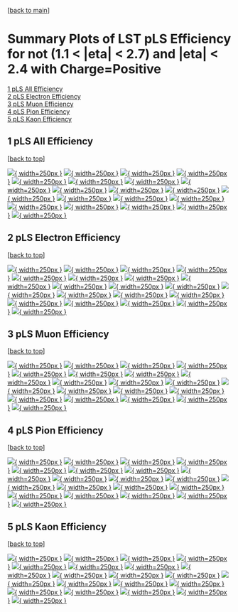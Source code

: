 [[back to main](./)]

# <a name="top"></a> Summary Plots of LST pLS Efficiency for not (1.1 < |eta| < 2.7) and |eta| < 2.4 with Charge=Positive

[1 pLS All Efficiency](#1)<br/>[2 pLS Electron Efficiency](#2)<br/>[3 pLS Muon Efficiency](#3)<br/>[4 pLS Pion Efficiency](#4)<br/>[5 pLS Kaon Efficiency](#5)<br/>



## <a name="1"></a> 1 pLS All Efficiency

 [[back to top](#top)]

[![](../mtv/var/pLS_vtr_0_1_eff_pt.png){ width=250px }](pLS_vtr_0_1_eff_pt.html)
[![](../mtv/var/pLS_vtr_0_1_eff_ptzoom.png){ width=250px }](pLS_vtr_0_1_eff_ptzoom.html)
[![](../mtv/var/pLS_vtr_0_1_eff_ptlow.png){ width=250px }](pLS_vtr_0_1_eff_ptlow.html)
[![](../mtv/var/pLS_vtr_0_1_eff_ptlowzoom.png){ width=250px }](pLS_vtr_0_1_eff_ptlowzoom.html)
[![](../mtv/var/pLS_vtr_0_1_eff_ptmtv.png){ width=250px }](pLS_vtr_0_1_eff_ptmtv.html)
[![](../mtv/var/pLS_vtr_0_1_eff_ptmtvzoom.png){ width=250px }](pLS_vtr_0_1_eff_ptmtvzoom.html)
[![](../mtv/var/pLS_vtr_0_1_eff_eta.png){ width=250px }](pLS_vtr_0_1_eff_eta.html)
[![](../mtv/var/pLS_vtr_0_1_eff_etazoom.png){ width=250px }](pLS_vtr_0_1_eff_etazoom.html)
[![](../mtv/var/pLS_vtr_0_1_eff_etacoarse.png){ width=250px }](pLS_vtr_0_1_eff_etacoarse.html)
[![](../mtv/var/pLS_vtr_0_1_eff_etacoarsezoom.png){ width=250px }](pLS_vtr_0_1_eff_etacoarsezoom.html)
[![](../mtv/var/pLS_vtr_0_1_eff_phi.png){ width=250px }](pLS_vtr_0_1_eff_phi.html)
[![](../mtv/var/pLS_vtr_0_1_eff_phizoom.png){ width=250px }](pLS_vtr_0_1_eff_phizoom.html)
[![](../mtv/var/pLS_vtr_0_1_eff_phicoarse.png){ width=250px }](pLS_vtr_0_1_eff_phicoarse.html)
[![](../mtv/var/pLS_vtr_0_1_eff_phicoarsezoom.png){ width=250px }](pLS_vtr_0_1_eff_phicoarsezoom.html)
[![](../mtv/var/pLS_vtr_0_1_eff_dxy.png){ width=250px }](pLS_vtr_0_1_eff_dxy.html)
[![](../mtv/var/pLS_vtr_0_1_eff_dxycoarse.png){ width=250px }](pLS_vtr_0_1_eff_dxycoarse.html)
[![](../mtv/var/pLS_vtr_0_1_eff_dxycoarsezoom.png){ width=250px }](pLS_vtr_0_1_eff_dxycoarsezoom.html)
[![](../mtv/var/pLS_vtr_0_1_eff_dz.png){ width=250px }](pLS_vtr_0_1_eff_dz.html)
[![](../mtv/var/pLS_vtr_0_1_eff_dzcoarse.png){ width=250px }](pLS_vtr_0_1_eff_dzcoarse.html)
[![](../mtv/var/pLS_vtr_0_1_eff_dzcoarsezoom.png){ width=250px }](pLS_vtr_0_1_eff_dzcoarsezoom.html)


## <a name="2"></a> 2 pLS Electron Efficiency

 [[back to top](#top)]

[![](../mtv/var/pLS_vtr_11_1_eff_pt.png){ width=250px }](pLS_vtr_11_1_eff_pt.html)
[![](../mtv/var/pLS_vtr_11_1_eff_ptzoom.png){ width=250px }](pLS_vtr_11_1_eff_ptzoom.html)
[![](../mtv/var/pLS_vtr_11_1_eff_ptlow.png){ width=250px }](pLS_vtr_11_1_eff_ptlow.html)
[![](../mtv/var/pLS_vtr_11_1_eff_ptlowzoom.png){ width=250px }](pLS_vtr_11_1_eff_ptlowzoom.html)
[![](../mtv/var/pLS_vtr_11_1_eff_ptmtv.png){ width=250px }](pLS_vtr_11_1_eff_ptmtv.html)
[![](../mtv/var/pLS_vtr_11_1_eff_ptmtvzoom.png){ width=250px }](pLS_vtr_11_1_eff_ptmtvzoom.html)
[![](../mtv/var/pLS_vtr_11_1_eff_eta.png){ width=250px }](pLS_vtr_11_1_eff_eta.html)
[![](../mtv/var/pLS_vtr_11_1_eff_etazoom.png){ width=250px }](pLS_vtr_11_1_eff_etazoom.html)
[![](../mtv/var/pLS_vtr_11_1_eff_etacoarse.png){ width=250px }](pLS_vtr_11_1_eff_etacoarse.html)
[![](../mtv/var/pLS_vtr_11_1_eff_etacoarsezoom.png){ width=250px }](pLS_vtr_11_1_eff_etacoarsezoom.html)
[![](../mtv/var/pLS_vtr_11_1_eff_phi.png){ width=250px }](pLS_vtr_11_1_eff_phi.html)
[![](../mtv/var/pLS_vtr_11_1_eff_phizoom.png){ width=250px }](pLS_vtr_11_1_eff_phizoom.html)
[![](../mtv/var/pLS_vtr_11_1_eff_phicoarse.png){ width=250px }](pLS_vtr_11_1_eff_phicoarse.html)
[![](../mtv/var/pLS_vtr_11_1_eff_phicoarsezoom.png){ width=250px }](pLS_vtr_11_1_eff_phicoarsezoom.html)
[![](../mtv/var/pLS_vtr_11_1_eff_dxy.png){ width=250px }](pLS_vtr_11_1_eff_dxy.html)
[![](../mtv/var/pLS_vtr_11_1_eff_dxycoarse.png){ width=250px }](pLS_vtr_11_1_eff_dxycoarse.html)
[![](../mtv/var/pLS_vtr_11_1_eff_dxycoarsezoom.png){ width=250px }](pLS_vtr_11_1_eff_dxycoarsezoom.html)
[![](../mtv/var/pLS_vtr_11_1_eff_dz.png){ width=250px }](pLS_vtr_11_1_eff_dz.html)
[![](../mtv/var/pLS_vtr_11_1_eff_dzcoarse.png){ width=250px }](pLS_vtr_11_1_eff_dzcoarse.html)
[![](../mtv/var/pLS_vtr_11_1_eff_dzcoarsezoom.png){ width=250px }](pLS_vtr_11_1_eff_dzcoarsezoom.html)


## <a name="3"></a> 3 pLS Muon Efficiency

 [[back to top](#top)]

[![](../mtv/var/pLS_vtr_13_1_eff_pt.png){ width=250px }](pLS_vtr_13_1_eff_pt.html)
[![](../mtv/var/pLS_vtr_13_1_eff_ptzoom.png){ width=250px }](pLS_vtr_13_1_eff_ptzoom.html)
[![](../mtv/var/pLS_vtr_13_1_eff_ptlow.png){ width=250px }](pLS_vtr_13_1_eff_ptlow.html)
[![](../mtv/var/pLS_vtr_13_1_eff_ptlowzoom.png){ width=250px }](pLS_vtr_13_1_eff_ptlowzoom.html)
[![](../mtv/var/pLS_vtr_13_1_eff_ptmtv.png){ width=250px }](pLS_vtr_13_1_eff_ptmtv.html)
[![](../mtv/var/pLS_vtr_13_1_eff_ptmtvzoom.png){ width=250px }](pLS_vtr_13_1_eff_ptmtvzoom.html)
[![](../mtv/var/pLS_vtr_13_1_eff_eta.png){ width=250px }](pLS_vtr_13_1_eff_eta.html)
[![](../mtv/var/pLS_vtr_13_1_eff_etazoom.png){ width=250px }](pLS_vtr_13_1_eff_etazoom.html)
[![](../mtv/var/pLS_vtr_13_1_eff_etacoarse.png){ width=250px }](pLS_vtr_13_1_eff_etacoarse.html)
[![](../mtv/var/pLS_vtr_13_1_eff_etacoarsezoom.png){ width=250px }](pLS_vtr_13_1_eff_etacoarsezoom.html)
[![](../mtv/var/pLS_vtr_13_1_eff_phi.png){ width=250px }](pLS_vtr_13_1_eff_phi.html)
[![](../mtv/var/pLS_vtr_13_1_eff_phizoom.png){ width=250px }](pLS_vtr_13_1_eff_phizoom.html)
[![](../mtv/var/pLS_vtr_13_1_eff_phicoarse.png){ width=250px }](pLS_vtr_13_1_eff_phicoarse.html)
[![](../mtv/var/pLS_vtr_13_1_eff_phicoarsezoom.png){ width=250px }](pLS_vtr_13_1_eff_phicoarsezoom.html)
[![](../mtv/var/pLS_vtr_13_1_eff_dxy.png){ width=250px }](pLS_vtr_13_1_eff_dxy.html)
[![](../mtv/var/pLS_vtr_13_1_eff_dxycoarse.png){ width=250px }](pLS_vtr_13_1_eff_dxycoarse.html)
[![](../mtv/var/pLS_vtr_13_1_eff_dxycoarsezoom.png){ width=250px }](pLS_vtr_13_1_eff_dxycoarsezoom.html)
[![](../mtv/var/pLS_vtr_13_1_eff_dz.png){ width=250px }](pLS_vtr_13_1_eff_dz.html)
[![](../mtv/var/pLS_vtr_13_1_eff_dzcoarse.png){ width=250px }](pLS_vtr_13_1_eff_dzcoarse.html)
[![](../mtv/var/pLS_vtr_13_1_eff_dzcoarsezoom.png){ width=250px }](pLS_vtr_13_1_eff_dzcoarsezoom.html)


## <a name="4"></a> 4 pLS Pion Efficiency

 [[back to top](#top)]

[![](../mtv/var/pLS_vtr_211_1_eff_pt.png){ width=250px }](pLS_vtr_211_1_eff_pt.html)
[![](../mtv/var/pLS_vtr_211_1_eff_ptzoom.png){ width=250px }](pLS_vtr_211_1_eff_ptzoom.html)
[![](../mtv/var/pLS_vtr_211_1_eff_ptlow.png){ width=250px }](pLS_vtr_211_1_eff_ptlow.html)
[![](../mtv/var/pLS_vtr_211_1_eff_ptlowzoom.png){ width=250px }](pLS_vtr_211_1_eff_ptlowzoom.html)
[![](../mtv/var/pLS_vtr_211_1_eff_ptmtv.png){ width=250px }](pLS_vtr_211_1_eff_ptmtv.html)
[![](../mtv/var/pLS_vtr_211_1_eff_ptmtvzoom.png){ width=250px }](pLS_vtr_211_1_eff_ptmtvzoom.html)
[![](../mtv/var/pLS_vtr_211_1_eff_eta.png){ width=250px }](pLS_vtr_211_1_eff_eta.html)
[![](../mtv/var/pLS_vtr_211_1_eff_etazoom.png){ width=250px }](pLS_vtr_211_1_eff_etazoom.html)
[![](../mtv/var/pLS_vtr_211_1_eff_etacoarse.png){ width=250px }](pLS_vtr_211_1_eff_etacoarse.html)
[![](../mtv/var/pLS_vtr_211_1_eff_etacoarsezoom.png){ width=250px }](pLS_vtr_211_1_eff_etacoarsezoom.html)
[![](../mtv/var/pLS_vtr_211_1_eff_phi.png){ width=250px }](pLS_vtr_211_1_eff_phi.html)
[![](../mtv/var/pLS_vtr_211_1_eff_phizoom.png){ width=250px }](pLS_vtr_211_1_eff_phizoom.html)
[![](../mtv/var/pLS_vtr_211_1_eff_phicoarse.png){ width=250px }](pLS_vtr_211_1_eff_phicoarse.html)
[![](../mtv/var/pLS_vtr_211_1_eff_phicoarsezoom.png){ width=250px }](pLS_vtr_211_1_eff_phicoarsezoom.html)
[![](../mtv/var/pLS_vtr_211_1_eff_dxy.png){ width=250px }](pLS_vtr_211_1_eff_dxy.html)
[![](../mtv/var/pLS_vtr_211_1_eff_dxycoarse.png){ width=250px }](pLS_vtr_211_1_eff_dxycoarse.html)
[![](../mtv/var/pLS_vtr_211_1_eff_dxycoarsezoom.png){ width=250px }](pLS_vtr_211_1_eff_dxycoarsezoom.html)
[![](../mtv/var/pLS_vtr_211_1_eff_dz.png){ width=250px }](pLS_vtr_211_1_eff_dz.html)
[![](../mtv/var/pLS_vtr_211_1_eff_dzcoarse.png){ width=250px }](pLS_vtr_211_1_eff_dzcoarse.html)
[![](../mtv/var/pLS_vtr_211_1_eff_dzcoarsezoom.png){ width=250px }](pLS_vtr_211_1_eff_dzcoarsezoom.html)


## <a name="5"></a> 5 pLS Kaon Efficiency

 [[back to top](#top)]

[![](../mtv/var/pLS_vtr_321_1_eff_pt.png){ width=250px }](pLS_vtr_321_1_eff_pt.html)
[![](../mtv/var/pLS_vtr_321_1_eff_ptzoom.png){ width=250px }](pLS_vtr_321_1_eff_ptzoom.html)
[![](../mtv/var/pLS_vtr_321_1_eff_ptlow.png){ width=250px }](pLS_vtr_321_1_eff_ptlow.html)
[![](../mtv/var/pLS_vtr_321_1_eff_ptlowzoom.png){ width=250px }](pLS_vtr_321_1_eff_ptlowzoom.html)
[![](../mtv/var/pLS_vtr_321_1_eff_ptmtv.png){ width=250px }](pLS_vtr_321_1_eff_ptmtv.html)
[![](../mtv/var/pLS_vtr_321_1_eff_ptmtvzoom.png){ width=250px }](pLS_vtr_321_1_eff_ptmtvzoom.html)
[![](../mtv/var/pLS_vtr_321_1_eff_eta.png){ width=250px }](pLS_vtr_321_1_eff_eta.html)
[![](../mtv/var/pLS_vtr_321_1_eff_etazoom.png){ width=250px }](pLS_vtr_321_1_eff_etazoom.html)
[![](../mtv/var/pLS_vtr_321_1_eff_etacoarse.png){ width=250px }](pLS_vtr_321_1_eff_etacoarse.html)
[![](../mtv/var/pLS_vtr_321_1_eff_etacoarsezoom.png){ width=250px }](pLS_vtr_321_1_eff_etacoarsezoom.html)
[![](../mtv/var/pLS_vtr_321_1_eff_phi.png){ width=250px }](pLS_vtr_321_1_eff_phi.html)
[![](../mtv/var/pLS_vtr_321_1_eff_phizoom.png){ width=250px }](pLS_vtr_321_1_eff_phizoom.html)
[![](../mtv/var/pLS_vtr_321_1_eff_phicoarse.png){ width=250px }](pLS_vtr_321_1_eff_phicoarse.html)
[![](../mtv/var/pLS_vtr_321_1_eff_phicoarsezoom.png){ width=250px }](pLS_vtr_321_1_eff_phicoarsezoom.html)
[![](../mtv/var/pLS_vtr_321_1_eff_dxy.png){ width=250px }](pLS_vtr_321_1_eff_dxy.html)
[![](../mtv/var/pLS_vtr_321_1_eff_dxycoarse.png){ width=250px }](pLS_vtr_321_1_eff_dxycoarse.html)
[![](../mtv/var/pLS_vtr_321_1_eff_dxycoarsezoom.png){ width=250px }](pLS_vtr_321_1_eff_dxycoarsezoom.html)
[![](../mtv/var/pLS_vtr_321_1_eff_dz.png){ width=250px }](pLS_vtr_321_1_eff_dz.html)
[![](../mtv/var/pLS_vtr_321_1_eff_dzcoarse.png){ width=250px }](pLS_vtr_321_1_eff_dzcoarse.html)
[![](../mtv/var/pLS_vtr_321_1_eff_dzcoarsezoom.png){ width=250px }](pLS_vtr_321_1_eff_dzcoarsezoom.html)
